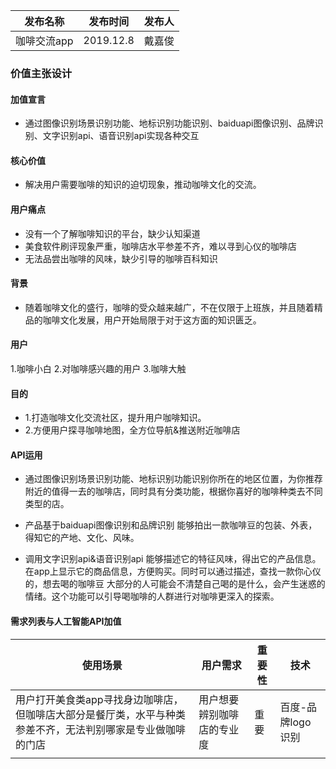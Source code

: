 |   发布名称  |  发布时间   |   发布人  |
| --- | --- | --- |
|   咖啡交流app  |  2019.12.8   |   戴嘉俊  |

### 价值主张设计

#### 加值宣言
- 通过图像识别场景识别功能、地标识别功能识别、baiduapi图像识别、品牌识别、文字识别api、语音识别api实现各种交互

#### 核心价值
- 解决用户需要咖啡的知识的迫切现象，推动咖啡文化的交流。

#### 用户痛点
- 没有一个了解咖啡知识的平台，缺少认知渠道
- 美食软件刷评现象严重，咖啡店水平参差不齐，难以寻到心仪的咖啡店
- 无法品尝出咖啡的风味，缺少引导的咖啡百科知识

#### 背景
- 随着咖啡文化的盛行，咖啡的受众越来越广，不在仅限于上班族，并且随着精品的咖啡文化发展，用户开始局限于对于这方面的知识匮乏。

#### 用户
1.咖啡小白 2.对咖啡感兴趣的用户 3.咖啡大触

#### 目的
- 1.打造咖啡文化交流社区，提升用户咖啡知识。
- 2.方便用户探寻咖啡地图，全方位导航&推送附近咖啡店

#### API运用
- 通过图像识别场景识别功能、地标识别功能识别你所在的地区位置，为你推荐附近的值得一去的咖啡店，同时具有分类功能，根据你喜好的咖啡种类去不同类型的店。

- 产品基于baiduapi图像识别和品牌识别
能够拍出一款咖啡豆的包装、外表，得知它的产地、文化、风味。

- 调用文字识别api&语音识别api
能够描述它的特征风味，得出它的产品信息。在app上显示它的商品信息，方便购买。同时可以通过描述，查找一款你心仪的，想去喝的咖啡豆
大部分的人可能会不清楚自己喝的是什么，会产生迷惑的情绪。这个功能可以引导喝咖啡的人群进行对咖啡更深入的探索。

#### 需求列表与人工智能API加值
|  使用场景   |  用户需求   |   重要性  |    技术 |
| --- | --- | --- | --- |
|  用户打开美食类app寻找身边咖啡店，但咖啡店大部分是餐厅类，水平与种类参差不齐，无法判别哪家是专业做咖啡的门店   |  用户想要辨别咖啡店的专业度   |   重要  |   百度-品牌logo识别  |
|     |     |     |     |
